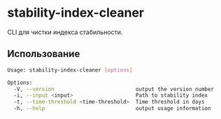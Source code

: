 # stability-index-cleaner

CLI для чистки индекса стабильности.

## Использование

```bash
Usage: stability-index-cleaner [options]

Options:
  -V, --version                          output the version number
  -i, --input <input>                    Path to stability index
  -t, --time-threshold <time-threshold>  Time threshold in days
  -h, --help                             output usage information
```
